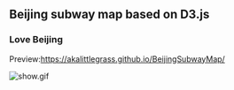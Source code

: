 ## Beijing subway map based on D3.js
### Love Beijing   
Preview:https://akalittlegrass.github.io/BeijingSubwayMap/



![show.gif](https://i.loli.net/2019/12/09/dIHRgmLGuv49Dxo.gif)
